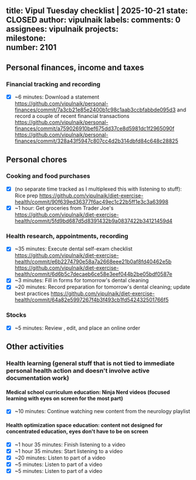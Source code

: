 title:	Vipul Tuesday checklist | 2025-10-21
state:	CLOSED
author:	vipulnaik
labels:	
comments:	0
assignees:	vipulnaik
projects:	
milestone:	
number:	2101
--
## Personal finances, income and taxes

### Financial tracking and recording

- [x] ~6 minutes: Download a statement https://github.com/vipulnaik/personal-finances/commit/7a3cb21e85e2400b1c98c1aab3ccbfabbde095d3 and record a couple of recent financial transactions https://github.com/vipulnaik/personal-finances/commit/a759026910bef675dd37ce8d5981dc1f2965090f https://github.com/vipulnaik/personal-finances/commit/328a43f5947c807cc4d2b314dbfd84c648c28825

## Personal chores

### Cooking and food purchases

- [x] (no separate time tracked as I multiplexed this with listening to stuff): Rice prep https://github.com/vipulnaik/diet-exercise-health/commit/90f639ed36377f6ac49ec1c22b5ff1e3c3a63998
- [x] ~1 hour: Get groceries from Trader Joe's https://github.com/vipulnaik/diet-exercise-health/commit/5fd9bd687d5d8391432b9a0837422b34121459d4

### Health research, appointments, recording

- [x] ~35 minutes: Execute dental self-exam checklist https://github.com/vipulnaik/diet-exercise-health/commit/e6b2274790e58a7a2668eee21b0af8fd40462e5b https://github.com/vipulnaik/diet-exercise-health/commit/6d6b5c7decaeb6ce58e3eef044b2be05bdf0587e
- [x] ~3 minutes: Fill in forms for tomorrow's dental cleaning
- [x] ~20 minutes: Record preparation for tomorrow's dental cleaning; update best practices https://github.com/vipulnaik/diet-exercise-health/commit/64a82e5997267f4b3f493cb1fd542432501766f5

### Stocks

- [x] ~5 minutes: Review , edit, and place an online order

## Other activities

### Health learning (general stuff that is not tied to immediate personal health action and doesn't involve active documentation work)

#### Medical school curriculum education: Ninja Nerd videos (focused learning with eyes on screen for the most part)

- [x] ~10 minutes: Continue watching new content from the neurology playlist

#### Health optimization space education: content not designed for concentrated education, eyes don't have to be on screen

- [x] ~1 hour 35 minutes: Finish listening to a video
- [x] ~1 hour 35 minutes: Start listening to a video
- [x] ~20 minutes: Listen to part of a video
- [x] ~5 minutes: Listen to part of a video
- [x] ~5 minutes: Listen to part of a video
